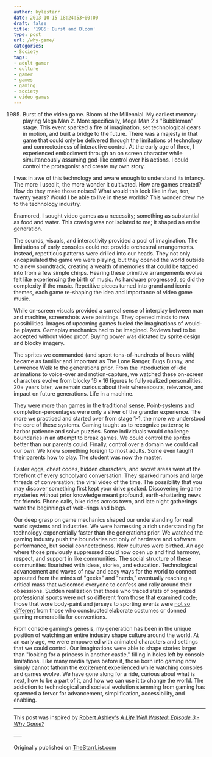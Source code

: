 ```yaml
---
author: kylestarr
date: 2013-10-15 18:24:53+00:00
draft: false
title: '1985: Burst and Bloom'
type: post
url: /why-game/
categories:
- Society
tags:
- adult gamer
- culture
- gamer
- games
- gaming
- society
- video games
---
```


1985. Burst of the video game. Bloom of the Millennial. My earliest memory: playing Mega Man 2. More specifically, Mega Man 2's "Bubbleman" stage. This event sparked a fire of imagination, set technological gears in motion, and built a bridge to the future. There was a majesty in that game that could only be delivered through the limitations of technology and connectedness of interactive control. At the early age of three, I experienced embodiment through an on screen character while simultaneously assuming god-like control over his actions. I could control the protagonist and create my own story.

I was in awe of this technology and aware enough to understand its infancy. The more I used it, the more wonder it cultivated. How are games created? How do they make those noises? What would this look like in five, ten, twenty years? Would I be able to live in these worlds? This wonder drew me to the technology industry.

Enamored, I sought video games as a necessity; something as substantial as food and water. This craving was not isolated to me; it shaped an entire generation.

The sounds, visuals, and interactivity provided a pool of imagination. The limitations of early consoles could not provide orchestral arrangements. Instead, repetitious patterns were drilled into our heads. They not only encapsulated the game we were playing, but they opened the world outside to a new soundtrack, creating a wealth of memories that could be tapped into from a few simple chirps. Hearing these primitive arrangements evolve felt like experiencing the birth of music. As hardware progressed, so did the complexity if the music. Repetitive pieces turned into grand and iconic themes, each game re-shaping the idea and importance of video game music.

While on-screen visuals provided a surreal sense of interplay between man and machine, screenshots were paintings. They opened minds to new possibilities. Images of upcoming games fueled the imaginations of would-be players. Gameplay mechanics had to be imagined. Reviews had to be accepted without video proof. Buying power was dictated by sprite design and blocky imagery.

The sprites we commanded (and spent tens-of-hundreds of hours with) became as familiar and important as The Lone Ranger, Bugs Bunny, and Lawrence Welk to the generations prior. From the introduction of idle animations to voice-over and motion-capture, we watched these on-screen characters evolve from blocky 16 x 16 figures to fully realized personalities. 20+ years later, we remain curious about their whereabouts, relevance, and impact on future generations. Life in a machine.

They were more than games in the traditional sense. Point-systems and completion-percentages were only a sliver of the grander experience. The more we practiced and started over from stage 1-1, the more we understood the core of these systems. Gaming taught us to recognize patterns; to harbor patience and solve puzzles. Some individuals would challenge boundaries in an attempt to break games. We could control the sprites better than our parents could. Finally, control over a domain we could call our own. We knew something foreign to most adults. Some even taught their parents how to play. The student was now the master.

Easter eggs, cheat codes, hidden characters, and secret areas were at the forefront of every schoolyard conversation. They sparked rumors and large threads of conversation; the viral video of the time. The possibility that you may discover something first kept your drive peaked. Discovering in-game mysteries without prior knowledge meant profound, earth-shattering news for friends. Phone calls, bike rides across town, and late night gatherings were the beginnings of web-rings and blogs.

Our deep grasp on game mechanics shaped our understanding for real world systems and industries. We were harnessing a rich understanding for technology exponentially faster than the generations prior. We watched the gaming industry push the boundaries not only of hardware and software performance, but social connectedness. New cultures were birthed. An age where those previously suppressed could now open up and find harmony, respect, and support in like communities. The social structure of these communities flourished with ideas, stories, and education. Technological advancement and waves of new and easy ways for the world to connect sprouted from the minds of "geeks" and "nerds," eventually reaching a critical mass that welcomed everyone to confess and rally around their obsessions. Sudden realization that those who traced stats of organized professional sports were not so different from those that examined code; those that wore body-paint and jerseys to sporting events were [not so different](http://youtube.com/watch?v=_O6k1XPziVM) from those who constructed elaborate costumes or donned gaming memorabilia for conventions.

From console gaming's genesis, my generation has been in the unique position of watching an entire industry shape culture around the world. At an early age, we were empowered with animated characters and settings that we could control. Our imaginations were able to shape stories larger than "looking for a princess in another castle," filling in holes left by console limitations. Like many media types before it, those born into gaming now simply cannot fathom the excitement experienced while watching consoles and games evolve. We have gone along for a ride, curious about what is next, how to be a part of it, and how we can use it to change the world. The addiction to technological and societal evolution stemming from gaming has spawned a fervor for advancement, simplification, accessibility, and enabling.

------

This post was inspired by [Robert Ashley's](https://twitter.com/robertashley) _[A Life Well Wasted: Episode 3 - Why Game?](http://alifewellwasted.com/2009/04/29/episode-3-why-game/)_

—–

Originally published on [TheStarrList.com](http://thestarrlist.com/2013/09/05/why-game/)
